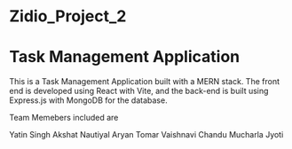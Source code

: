# Zidio_Project_2

# **Task Management Application**

This is a Task Management Application built with a MERN stack. The front end is developed using React with Vite, and the back-end is built using Express.js with MongoDB for the database.

Team Memebers included are

Yatin Singh
Akshat Nautiyal
Aryan Tomar
Vaishnavi
Chandu Mucharla Jyoti
